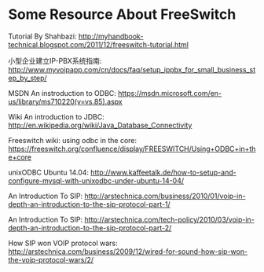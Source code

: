 # Some Resource About FreeSwitch
Tutorial By Shahbazi: http://myhandbook-technical.blogspot.com/2011/12/freeswitch-tutorial.html

小型企业建立IP-PBX系统指南: http://www.myvoipapp.com/cn/docs/faq/setup_ippbx_for_small_business_step_by_step/

MSDN An instroduction to ODBC: https://msdn.microsoft.com/en-us/library/ms710220(v=vs.85).aspx

Wiki An introduction to JDBC: http://en.wikipedia.org/wiki/Java_Database_Connectivity

Freeswitch wiki: using odbc in the core: https://freeswitch.org/confluence/display/FREESWITCH/Using+ODBC+in+the+core

unixODBC Ubuntu 14.04: http://www.kaffeetalk.de/how-to-setup-and-configure-mysql-with-unixodbc-under-ubuntu-14-04/

An Introduction To SIP: http://arstechnica.com/business/2010/01/voip-in-depth-an-introduction-to-the-sip-protocol-part-1/

An Introduction To SIP: http://arstechnica.com/tech-policy/2010/03/voip-in-depth-an-introduction-to-the-sip-protocol-part-2/

How SIP won VOIP protocol wars: http://arstechnica.com/business/2009/12/wired-for-sound-how-sip-won-the-voip-protocol-wars/2/

